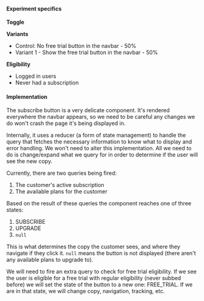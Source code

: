 #### Experiment specifics

**Toggle**

**Variants**
* Control: No free trial button in the navbar - 50%
* Variant 1 - Show the free trial button in the navbar - 50%

**Eligibility**
- Logged in users
- Never had a subscription

#### Implementation
The subscribe button is a very delicate component. It's rendered everywhere the navbar appears, so we need to be careful any changes we do won't crash the page it's being displayed in.

Internally, it uses a reducer (a form of state management) to handle the query that fetches the necessary information to know what to display and error handling. We won't need to alter this implementation. All we need to do is change/expand what we query for in order to determine if the user will see the new copy.

Currently, there are two queries being fired:
1.  The customer's active subscription
2.  The available plans for the customer

Based on the result of these queries the component reaches one of three states:
1.  SUBSCRIBE
2.  UPGRADE
3.  `null`

This is what determines the copy the customer sees, and where they navigate if they click it. `null` means the button is not displayed (there aren't any available plans to upgrade to).

We will need to fire an extra query to check for free trial eligibility. If we see the user is eligible for a free trial with regular eligibility (never subbed before) we will set the state of the button to a new one: FREE_TRIAL. If we are in that state, we will change copy, navigation, tracking, etc.
